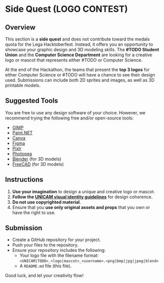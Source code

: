 # Side Quest (LOGO CONTEST)

## Overview
This section is a **side quest** and does not contribute toward the medals quota for the Lega Hacktoberfest. Instead, it offers you an opportunity to showcase your graphic design and 3D modeling skills. The **#TODO Student Union** and the **Computer Science Department** are looking for a creative logo or mascot that represents either #TODO or Computer Science.

At the end of the Hackathon, the teams that present the **top 3 logos** for either Computer Science or #TODO will have a chance to see their design used. Submissions can include both 2D sprites and images, as well as 3D printable models.

## Suggested Tools
You are free to use any design software of your choice. However, we recommend trying the following free and/or open-source tools:

- [GIMP](https://www.gimp.org/)
- [Paint.NET](https://www.getpaint.net/)
- [Canva](https://www.canva.com/)
- [Figma](https://www.figma.com/)
- [Pixlr](https://pixlr.com/it/)
- [Photopea](https://www.photopea.com/)
- [Blender](https://www.blender.org/) (for 3D models)
- [FreeCAD](https://www.freecad.org/) (for 3D models)

## Instructions
1. **Use your imagination** to design a unique and creative logo or mascot.
2. **Follow the [UNICAM visual identity guidelines](https://www.unicam.it/sites/default/files/documenti-pag/2022/identita_visiva_unicam_pittogramma_3novembre2021.pdf)** for design coherence.
3. **Do not use copyrighted material**.
4. Ensure that you **use only original assets and props** that you own or have the right to use.

## Submission
- Create a GitHub repository for your project.
- Push your files to the repository.
- Ensure your repository includes the following:
  - Your logo file with the filename format:  
    `<UNICAM|TODO>_<logo|mascot>_<username>.<png|bmp|jpg|jpeg|blend>`
  - A `README.md` file (this file).

Good luck, and let your creativity flow!
